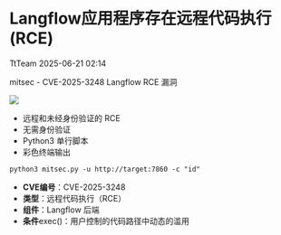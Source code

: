 #  Langflow应用程序存在远程代码执行 (RCE)  
 TtTeam   2025-06-21 02:14  
  
mitsec - CVE-2025-3248 Langflow RCE 漏洞  
  
![](https://mmbiz.qpic.cn/sz_mmbiz_png/0HlywncJbB1BWA2iaJfo4q3h3ib35ndnzFwpVejlyiaf7iaYRZuzEKCl9vzHPEXaDoSO5B2TtC6xdNJffHOjWricickA/640?wx_fmt=png&from=appmsg "")  
- 远程和未经身份验证的 RCE  
- 无需身份验证  
- Python3 单行脚本  
- 彩色终端输出  
```
python3 mitsec.py -u http://target:7860 -c "id"
```  
  
- **CVE编号**：CVE-2025-3248  
- **类型**：远程代码执行（RCE）  
- **组件**：Langflow 后端  
- **条件**exec()：用户控制的代码路径中动态的滥用  
